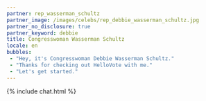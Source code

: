 ```yaml
---
partner: rep_wasserman_schultz
partner_image: /images/celebs/rep_debbie_wasserman_schultz.jpg
partner_no_disclosure: true
partner_keyword: debbie
title: Congresswoman Wasserman Schultz
locale: en
bubbles:
 - "Hey, it's Congresswoman Debbie Wasserman Schultz."
 - "Thanks for checking out HelloVote with me."
 - "Let's get started."
---
```

{% include chat.html %}
